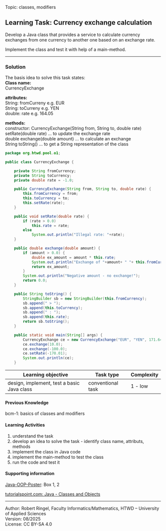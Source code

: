 Topic: classes, modifiers

## Learning Task: Currency exchange calculation

Develop a Java class that provides a service to calculate currency exchanges from one currency to another one based on an exchange rate.

Implement the class and test it with help of a main-method.

---------------------------------------

### Solution

The basis idea to solve this task states:  
**Class name:**  
CurrencyExchange  

**attributes:**   
String: fromCurreny e.g. EUR  
String: toCurreny e.g. YEN  
double: rate e.g. 164.05  

**methods:**   
constructor: CurrencyExchange(String from, String to, double rate)  
setRate(double rate) ... to update the exchange rate   
double exchange(double amount) ... to calculate an exchange  
String toString() ... to get a String representation of the class

``` java
package org.htwd.pool.o1;

public class CurrencyExchange {

    private String fromCurrency;
    private String toCurrency;
    private double rate = -1.0;

    public CurrencyExchange(String from, String to, double rate) {
        this.fromCurrency = from;
        this.toCurrency = to;
        this.setRate(rate);
    }

    public void setRate(double rate) {
        if (rate > 0.0)
            this.rate = rate;
        else
            System.out.println("Illegal rate: "+rate);
    }

    public double exchange(double amount) {
        if (amount > 0.0) {
            double ex_amount = amount * this.rate;
            System.out.println("Exchange of "+amount+ " "+ this.fromCurrency+" yields "+ ex_amount+" "+this.toCurrency);
            return ex_amount;
        }
        System.out.println("Negative amount - no exchange!");
        return 0.0;
    }

    public String toString() {
        StringBuilder sb = new StringBuilder(this.fromCurrency);
        sb.append(" > ");
        sb.append(this.toCurrency);
        sb.append(" : ");
        sb.append(this.rate);
        return sb.toString();
    }

    public static void main(String[] args) {
        CurrencyExchange ce = new CurrencyExchange("EUR", "YEN", 171.64);
        ce.exchange(10.0);
        ce.exchange(-100.0);
        ce.setRate(-170.01);
        System.out.println(ce);
    }
```

| **Learning objective**                         | **Task type**     | **Complexity** |
| ---------------------------------------------- | ----------------- | -------------- |
| design, implement, test a basic Java class     | conventional task | 1 - low        |  

#### Previous Knowledge

bcm-1: basics of classes and modifiers  

#### Learning Activities

1) understand the task
2) develop an idea to solve the task - identify class name, attributs, methods
3) implement the class in Java code
4) implement the main-method to test the class
5) run the code and test it

#### Supporting information

[Java-OOP-Poster](../JavaPosterOOP_engl.pdf): Box 1, 2

[tutorialspoint.com: Java - Classes and Objects](https://www.tutorialspoint.com/java/java_object_classes.htm)  

---------------------------------------
Author: Robert Ringel, Faculty Informatics/Mathematics, HTWD – University of Applied Sciences  
Version: 08/2025            
License: CC BY-SA 4.0